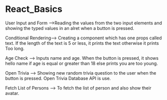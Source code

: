 # React_Basics
User Input  and Form -->Reading the values from the two input elements and showing the typed values in an alret when a button is pressed.

Conditional Rendering--> Creating a component which has one props called text. If the length of the text is 5 or less, it prints the text otherwise it prints Too long. 

Age Check --> Inputs name and age. When the button is pressed, it shows hello name if age is equal or greater than 18 else prints you are too young. 

Open Trivia --> Showing new random trivia question to the user when the button is pressed. Open Trivia Database API is use. 

Fetch List of Persons --> To fetch the list of person and also show their avatar. 


